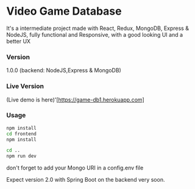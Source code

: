 # Video Game Database

It's a intermediate project made with React, Redux, MongoDB, Express & NodeJS, fully functional and Responsive, with a good looking UI and a better UX

### Version

1.0.0 (backend: NodeJS,Express & MongoDB)

### Live Version
(Live demo is here)'[https://game-db1.herokuapp.com]

### Usage

```bash
npm install
cd frontend
npm install
```

```bash
cd ..
npm run dev
```

don't forget to add your Mongo URI in a config.env file

Expect version 2.0 with Spring Boot on the backend very soon.
